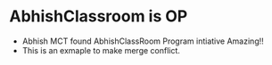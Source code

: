 # AbhishClassroom is OP
- Abhish MCT found AbhishClassRoom Program intiative Amazing!!
- This is an exmaple to make merge conflict.
